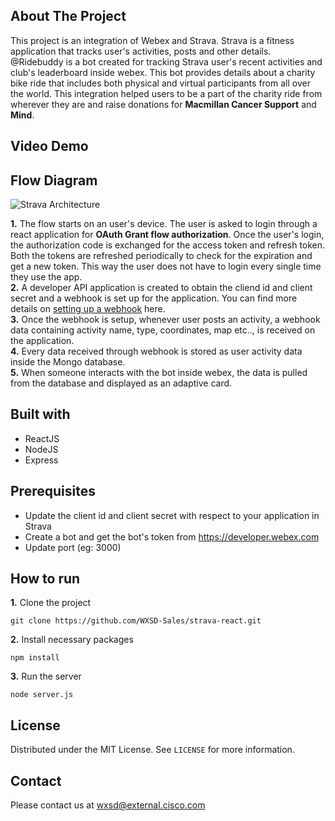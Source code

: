 ## About The Project

This project is an integration of Webex and Strava. Strava is a fitness application that tracks user's activities, posts and other details. @Ridebuddy is a bot created for tracking Strava user's recent activities and club's leaderboard inside webex. This bot provides details about a charity bike ride that includes both physical and virtual participants from all over the world. This integration helped users to be a part of the charity ride from wherever they are and raise donations for **Macmillan Cancer Support** and **Mind**.

## Video Demo

## Flow Diagram

![Strava Architecture](https://github.com/WXSD-Sales/strava-react/blob/master/strava-flow-diagram.png)

**1.** The flow starts on an user's device. The user is asked to login through a react application for **OAuth Grant flow authorization**. Once the user's login, the authorization code is exchanged for the access token and refresh token. Both the tokens are refreshed periodically to check for the expiration and get a new token. This way the user does not have to login every single time they use the app. \
**2.** A developer API application is created to obtain the cliend id and client secret and a webhook is set up for the application. You can find more details on [setting up a webhook](https://developers.strava.com/docs/webhooks/) here. \
**3.** Once the webhook is setup, whenever user posts an activity, a webhook data containing activity name, type, coordinates, map etc.., is received on the application. \
**4.** Every data received through webhook is stored as user activity data inside the Mongo database. \
**5.** When someone interacts with the bot inside webex, the data is pulled from the database and displayed as an adaptive card.

## Built with

* ReactJS
* NodeJS
* Express

## Prerequisites

* Update the client id and client secret with respect to your application in Strava
* Create a bot and get the bot's token from https://developer.webex.com
* Update port (eg: 3000)

## How to run

**1.** Clone the project
```
git clone https://github.com/WXSD-Sales/strava-react.git
```
**2.** Install necessary packages
```
npm install
```
**3.** Run the server
```
node server.js
```


## License

Distributed under the MIT License. See `LICENSE` for more information.


## Contact
Please contact us at wxsd@external.cisco.com
